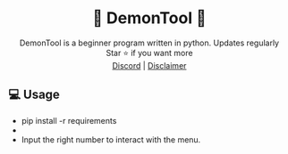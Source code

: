 <div align="center">
  
# 🌌 DemonTool 🌌 
</div>
<div align="center">
DemonTool is a beginner program written in python. Updates regularly
</div>
<div align="center">
  Star ⭐ if you want more <br>
  <a href="https://discord.gg/7kwB8XBN8x">Discord</a> | <a href="https://github.com/astros3x/Astri#warning-disclaimer">Disclaimer</a>
</div>

## 💻 Usage
* pip install -r requirements
* 
* Input the right number to interact with the menu.
